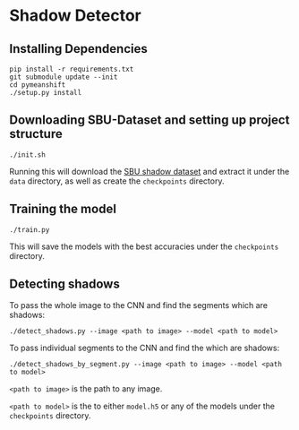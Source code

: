 # Shadow Detector

## Installing Dependencies 

```
pip install -r requirements.txt
git submodule update --init
cd pymeanshift
./setup.py install
```

## Downloading SBU-Dataset and setting up project structure

```
./init.sh
```

Running this will download the [SBU shadow dataset](http://www3.cs.stonybrook.edu/~cvl/content/datasets/shadow_db/SBU-shadow.zip)
and extract it under the ```data``` directory, as well as create the
```checkpoints``` directory.

## Training the model

```
./train.py
```

This will save the models with the best accuracies under the ```checkpoints```
directory.

## Detecting shadows

To pass the whole image to the CNN and find the segments which are shadows:
```
./detect_shadows.py --image <path to image> --model <path to model>
```

To pass individual segments to the CNN and find the which are shadows:
```
./detect_shadows_by_segment.py --image <path to image> --model <path to model>
```

```<path to image>``` is the path to any image.

```<path to model>``` is the to either ```model.h5``` or any of the models under
the ```checkpoints``` directory.
